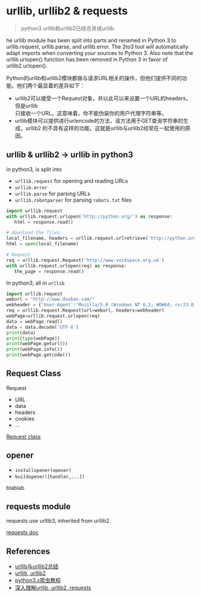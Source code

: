 # urllib, urllib2 & requests

>python3 urllib和urllib2已经合并成urllib

he urllib module has been split into parts and renamed in Python 3 to
urllib.request, urllib.parse, and urllib.error. The 2to3 tool will automatically
adapt imports when converting your sources to Python 3.
Also note that the urllib.urlopen() function has been removed in Python 3 in
favor of urllib2.urlopen().

Python的urllib和urllib2模块都做与请求URL相关的操作，但他们提供不同的功能。他们两个最显着的差异如下：

- urllib2可以接受一个Request对象，并以此可以来设置一个URL的headers，但是urllib\
只接收一个URL。这意味着，你不能伪装你的用户代理字符串等。
- urllib模块可以提供进行urlencode的方法，该方法用于GET查询字符串的生成，urllib2
的不具有这样的功能。这就是urllib与urllib2经常在一起使用的原因。

## urllib & urllib2 -> urllib in python3

in python3, is split into 

- `urllib.request` for opening and reading URLs
- `urllib.error`
- `urllib.parse` for parsing URLs
- `urllib.robotparser` for parsing `robots.txt` files

```python
import urllib.request
with urllib.request.urlopen('http://python.org/') as response:
   html = response.read()

# download the files
local_filename, headers = urllib.request.urlretrieve('http://python.org/')
html = open(local_filename)

# Request
req = urllib.request.Request('http://www.voidspace.org.uk')
with urllib.request.urlopen(req) as response:
   the_page = response.read()
```

In python3, all in `urllib`

```python
import urllib.request  
weburl = "http://www.douban.com/"  
webheader = {'User-Agent':'Mozilla/5.0 (Windows NT 6.1; WOW64; rv:23.0) Gecko/20100101 Firefox/23.0'}   
req = urllib.request.Request(url=weburl, headers=webheader)    
webPage=urllib.request.urlopen(req)  
data = webPage.read()  
data = data.decode('UTF-8')  
print(data)  
print(type(webPage))  
print(webPage.geturl())  
print(webPage.info())  
print(webPage.getcode())
```

## Request Class

Request

- URL
- data
- headers
- cookies
- ...

[Request class](https://cloud.google.com/appengine/docs/python/tools/webapp/requestclass)

## opener

- `installopener(opener)`
- `buildopener([handler,...])`

blablab

## requests module

requests use urllib3, inherited from urllib2

[requests doc](http://cn.python-requests.org/zh_CN/latest/)

## References

- [urllib与urllib2总结](http://www.cnblogs.com/wly923/archive/2013/05/07/3057122.html)
- [urllib, urllib2](http://hustcalm.me/blog/2013/11/14/httplib-httplib2-urllib-urllib2-whats-the-difference/)
- [python3.x爬虫教程](http://blog.csdn.net/evankaka/article/details/46849095)
- [深入理解urllib, urllib2, requests](http://www.codefrom.com/paper/%E6%B7%B1%E5%85%A5%E7%90%86%E8%A7%A3urllib%E3%80%81urllib2%E5%8F%8Arequests)
